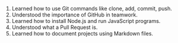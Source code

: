 1. Learned how to use Git commands like clone, add, commit, push.
2. Understood the importance of GitHub in teamwork.
3. Learned how to install Node.js and run JavaScript programs.
4. Understood what a Pull Request is.
5. Learned how to document projects using Markdown files.
